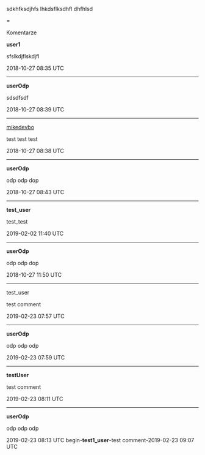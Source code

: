 sdkhfksdjhfs
lhkdsflksdhfl
dhfhlsd

=

Komentarze

**user1**

sfslkdjflskdjfl

2018-10-27 08:35 UTC

---
<p />

**userOdp**

sdsdfsdf

2018-10-27 08:39 UTC

---
<p />

[mikedevbo](https://ddtd.pl)

test test test

2018-10-27 08:38 UTC

---
<p />

**userOdp**

odp odp dop

2018-10-27 08:43 UTC

---
<p />

**test_user**

test_test

2019-02-02 11:40 UTC

---
<p />

**userOdp**

odp odp dop

2018-10-27 11:50 UTC

---
<p />

test_user

test comment

2019-02-23 07:57 UTC

---
<p />

**userOdp**

odp odp odp

2019-02-23 07:59 UTC

---
<p />

**testUser**

test comment

2019-02-23 08:11 UTC

---
<p />

**userOdp**

odp odp odp

2019-02-23 08:13 UTC
begin-**test1_user**-test comment-2019-02-23 09:07 UTC